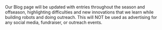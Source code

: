 Our Blog page will be updated with entries throughout the season and offseason, highlighting difficulties and new innovations that we learn while building robots and doing outreach. This will NOT be used as advertising for any social media, fundraiser, or outreach events.